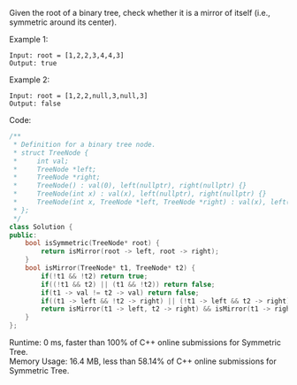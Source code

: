 Given the root of a binary tree, check whether it is a mirror of itself (i.e., symmetric around its center).  

Example 1:  
```
Input: root = [1,2,2,3,4,4,3]
Output: true
```
Example 2:  
```
Input: root = [1,2,2,null,3,null,3]
Output: false
```

Code:  
```c++
/**
 * Definition for a binary tree node.
 * struct TreeNode {
 *     int val;
 *     TreeNode *left;
 *     TreeNode *right;
 *     TreeNode() : val(0), left(nullptr), right(nullptr) {}
 *     TreeNode(int x) : val(x), left(nullptr), right(nullptr) {}
 *     TreeNode(int x, TreeNode *left, TreeNode *right) : val(x), left(left), right(right) {}
 * };
 */
class Solution {
public:
    bool isSymmetric(TreeNode* root) {
        return isMirror(root -> left, root -> right);
    }
    bool isMirror(TreeNode* t1, TreeNode* t2) {
        if(!t1 && !t2) return true;
        if((!t1 && t2) || (t1 && !t2)) return false;
        if(t1 -> val != t2 -> val) return false;
        if((t1 -> left && !t2 -> right) || (!t1 -> left && t2 -> right) || (t1 -> right && !t2 -> left) || (!t1 -> right && t2 -> left)) return false;
        return isMirror(t1 -> left, t2 -> right) && isMirror(t1 -> right, t2 -> left);
    }
};
```

Runtime: 0 ms, faster than 100% of C++ online submissions for Symmetric Tree.  
Memory Usage: 16.4 MB, less than 58.14% of C++ online submissions for Symmetric Tree.  

